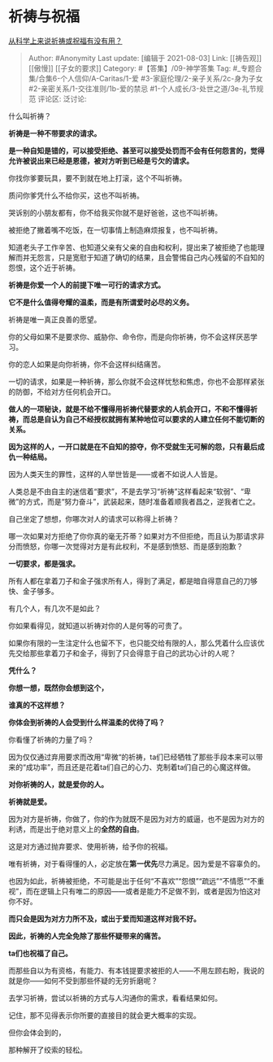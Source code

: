 # 祈祷与祝福
[从科学上来说祈祷或祝福有没有用？](https://www.zhihu.com/question/23975825/answer/1830683333)

> Author: #Anonymity
> Last update: [编辑于 2021-08-03]
> Link: [[祷告观]] [[傲慢]] [[子女的要求]]
> Category: #【答集】/09-神学答集
> Tag: #_专题合集/合集6-个人信仰/A-Caritas/1-爱 #3-家庭伦理/2-亲子关系/2c-身为子女 #2-亲密关系/1-交往准则/1b-爱的禁忌 #1-个人成长/3-处世之道/3e-礼节规范
> 评论区:
> 泛讨论:

什么叫祈祷？

**祈祷是一种不带要求的请求。**

**是一种自知是错的，可以接受拒绝、甚至可以接受处罚而不会有任何怨言的，觉得允许被说出来已经是恩德，被对方听到已经是亏欠的请求。**

你找你爹要玩具，要不到就在地上打滚，这个不叫祈祷。

质问你爹凭什么不给你买，这也不叫祈祷。

哭诉别的小朋友都有，你不给我买你就不是好爸爸，这也不叫祈祷。

被拒绝了撇着嘴不吃饭，在一切事情上制造麻烦报复，也不叫祈祷。

知道老头子工作辛苦、也知道父亲有父亲的自由和权利，提出来了被拒绝了也能理解而并无怨言，只是宽慰于知道了确切的结果，且会警惕自己内心残留的不自知的怨恨，这个近于祈祷。

**祈祷是你爱一个人的前提下唯一可行的请求方式。**

**它不是什么值得夸耀的温柔，而是有所谓爱时必尽的义务。**

祈祷是唯一真正良善的愿望。

你的父母如果不是要求你、威胁你、命令你，而是向你祈祷，你不会这样厌恶学习。

你的恋人如果是向你祈祷，你不会这样纠结痛苦。

一切的请求，如果是一种祈祷，那么你就不会这样忧愁和焦虑，你也不会那样紧张的防御，不给对方任何机会开口。

**做人的一项秘诀，就是不给不懂得用祈祷代替要求的人机会开口，不和不懂得祈祷，而总是自认为自己不经授权就拥有某种地位可以要求的人建立任何不能切断的关系。**

**因为这样的人，一开口就是在不自知的掠夺，你不受就生无可解的怨，只有最后成仇一种结局。**

因为人类天生的罪性，这样的人举世皆是——或者不如说人人皆是。

人类总是不由自主的迷信着“要求”，不是去学习“祈祷”这样看起来“软弱”、“卑微”的方式，而是“努力奋斗”，武装起来，随时准备着顺我者昌之，逆我者亡之。

自己坐定了想想，你哪次对人的请求可以称得上祈祷？

哪一次如果对方拒绝了你你真的毫无芥蒂？如果对方不但拒绝，而且认为那请求非分而愤怒，你哪一次觉得对方是有此权利，不是感到愤怒、而是感到抱歉？

**一切要求，都是强求。**

所有人都在拿着刀子和金子强求所有人，得到了满足，都是暗自得意自己的刀够快、金子够多。

有几个人，有几次不是如此？

你如果看得见，就知道以祈祷对你的人是何等的可贵了。

如果你有限的一生注定什么也留不下，也只能交给有限的人，那么凭着什么应该优先交给那些拿着刀子和金子，得到了只会得意于自己的武功心计的人呢？

**凭什么？**

**你想一想，既然你会想到这个，**

**谁真的不这样想？**

**你体会到祈祷的人会受到什么样温柔的优待了吗？**

你看懂了祈祷的力量了吗？

因为仅仅通过弃用要求而改用“卑微“的祈祷，ta们已经牺牲了那些手段本来可以带来的“成功率”，而且还是花着ta们自己的心力、克制着ta们自己的心魔这样做。

**对你祈祷的人，就是爱你的人。**

**祈祷就是爱。**

因为对方是祈祷，你做了，你的作为就既不是因为对方的威逼，也不是因为对方的利诱，而是出于绝对意义上的**全然的自由**。

这是对方通过抛弃要求、使用祈祷，给予你的祝福。

唯有祈祷，对于看得懂的人，必定放在**第一优先**尽力满足。因为爱是不容辜负的。

也因为如此，祈祷被拒绝，不可能是出于任何“不喜欢”“怨恨”“疏远”“不情愿”“不重视”，而在逻辑上只有唯二的原因——或者是能力不足做不到，或者是因为怕这对你不好。

**而只会是因为对方力所不及，或出于爱而知道这样对我不好。**

**因此，祈祷的人完全免除了那些怀疑带来的痛苦。**

**ta们也祝福了自己。**

而那些自以为有资格，有能力、有本钱提要求被拒的人——不用左顾右盼，我说的就是你——如何不受到那些怀疑的无穷折磨呢？

去学习祈祷，尝试以祈祷的方式与人沟通你的需求，看看结果如何。

记住，那不见得表示你所要的直接目的就会更大概率的实现。

但你会体会到的，

那种解开了绞索的轻松。
